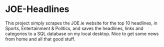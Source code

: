 # JOE-Headlines
This project simply scrapes the JOE.ie website for the top 10 headlines, in Sports, Entertainment &amp; Politics, and saves the headlines, links and categories to a SQL database on my local desktop. Nice to get some news from home and all that good stuff. 
